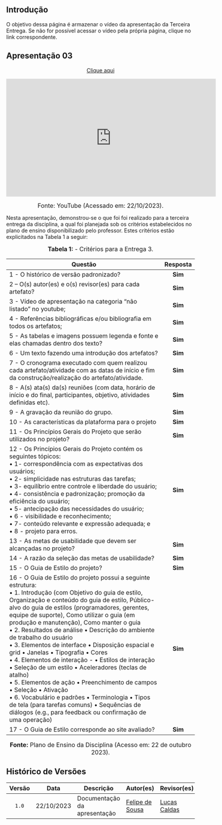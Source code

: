 ## Introdução

O objetivo dessa página é armazenar o vídeo da apresentação da Terceira Entrega. Se não for possível acessar o vídeo pela própria página, clique no link correspondente.

## Apresentação 03

<p style="text-align: center"><a href="https://youtu.be/QzHjqCXLBBQ" target="blanket">Clique aqui</a></p>

<p style="text-align: center"><iframe width="560" height="315" src="https://www.youtube.com/embed/QzHjqCXLBBQ?si=Ey3b-UALxvyePGzO" title="YouTube video player" frameborder="0" allow="accelerometer; autoplay; clipboard-write; encrypted-media; gyroscope; picture-in-picture; web-share" allowfullscreen></iframe></p>

<font size="3"><p style="text-align: center">Fonte: YouTube (Acessado em: 22/10/2023).</p></font>

Nesta apresentação, demonstrou-se o que foi foi realizado para a terceira entrega da disciplina, a qual foi planejada sob os critérios estabelecidos no plano de ensino disponibilizado pelo professor. Estes critérios estão explicitados na Tabela 1 a seguir:


<font size="3"><p style="text-align: center"><b>Tabela 1:</b> - Critérios para a Entrega 3.</p></font>

| Questão | Resposta |
|---|:---:|
|1 - O histórico de versão padronizado?|**Sim** |
|2 – O(s) autor(es) e o(s) revisor(es) para cada artefato?|**Sim** |
|3 - Vídeo de apresentação na categoria “não listado” no youtube;|**Sim** |
|4 - Referências bibliográficas e/ou bibliografia em todos os artefatos;|**Sim** |
|5 - As tabelas e imagens possuem legenda e fonte e elas chamadas dentro dos texto?|**Sim** |
|6 - Um texto fazendo uma introdução dos artefatos?|**Sim** |
|7 - O cronograma executado com quem realizou cada artefato/atividade com as datas de início e fim da construção/realização do artefato/atividade.|**Sim** |
|8 - A(s) ata(s) da(s) reuniões (com data, horário de início e do final, participantes, objetivo, atividades definidas etc).|**Sim** |
|9 - A gravação da reunião do grupo.|**Sim** |
|10 - As características da plataforma para o projeto|**Sim** |
|11 - Os Princípios Gerais do Projeto que serão utilizados no projeto?|**Sim** |
|12 - Os Princípios Gerais do Projeto contém os seguintes tópicos: </br> • 1- correspondência com as expectativas dos usuários; </br>• 2- simplicidade nas estruturas das tarefas;</br>• 3- equilíbrio entre controle e liberdade do usuário;</br>• 4- consistência e padronização; promoção da eficiência do usuário;</br>• 5- antecipação das necessidades do usuário;</br>• 6 - visibilidade e reconhecimento;</br>• 7- conteúdo relevante e expressão adequada; e</br>• 8 - projeto para erros.|**Sim** |
|13 - As metas de usabilidade que devem ser alcançadas no projeto?|**Sim** |
|14 - A razão da seleção das metas de usabilidade?|**Sim** |
|15 - O Guia de Estilo do projeto?|**Sim** |
|16 - O Guia de Estilo do projeto possui a seguinte estrutura:</br>• 1. Introdução (com Objetivo do guia de estilo, Organização e conteúdo do guia de estilo, Público-alvo do guia de estilos (programadores, gerentes, equipe de suporte), Como utilizar o guia (em produção e manutenção), Como manter o guia </br>• 2. Resultados de análise • Descrição do ambiente de trabalho do usuário </br>• 3. Elementos de interface • Disposição espacial e grid • Janelas • Tipografia • Cores </br>• 4. Elementos de interação - • Estilos de interação • Seleção de um estilo • Aceleradores (teclas de atalho) </br>• 5. Elementos de ação • Preenchimento de campos • Seleção • Ativação </br>• 6. Vocabulário e padrões • Terminologia • Tipos de tela (para tarefas comuns) • Sequências de diálogos (e.g., para feedback ou confirmação de uma operação)|**Sim** |
|17 - O Guia de Estilo corresponde ao site avaliado?|**Sim** |

<font size="3"><p style="text-align: center"><b>Fonte:</b> Plano de Ensino da Disciplina (Acesso em: 22 de outubro 2023).</p></font>

## Histórico de Versões

| Versão | Data       | Descrição                    | Autor(es)                                     | Revisor(es) |
| :------: | :----------: | ---------------------------- | --------------------------------------------- | ----------- |
| `1.0`    | 22/10/2023 | Documentação da apresentação | [Felipe de Sousa](https://github.com/fsousac) | [Lucas Caldas](https://github.com/lucascaldasb)
